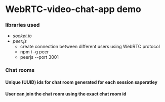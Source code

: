 # WebRTC-video-chat-app demo

### libraries used
* *socket.io*
* *peer.js*
    * create connection between different users using WebRTC protocol
    * npm i -g peer
    * peerjs --port 3001

### Chat rooms
#### Unique (UUID) ids for chat room generated for each session saperatley
#### User can join the chat room using the exact chat room id

  